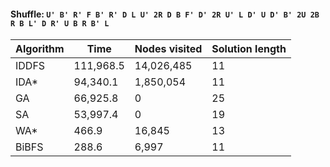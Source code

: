 #### Shuffle: `U' B' R' F B' R' D L U' 2R D B F' D' 2R U' L D' U D' B' 2U 2B R B L' D R' U B R B' L`
| Algorithm | Time | Nodes visited | Solution length |
| ----- | ----- | ----- | ----- |
| IDDFS | 111,968.5 | 14,026,485 | 11 |
| IDA* | 94,340.1 | 1,850,054 | 11 |
| GA | 66,925.8 | 0 | 25 |
| SA | 53,997.4 | 0 | 19 |
| WA* | 466.9 | 16,845 | 13 |
| BiBFS | 288.6 | 6,997 | 11 |